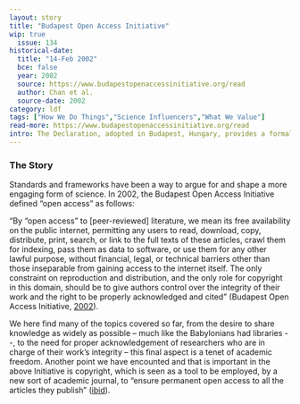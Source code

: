 ```yaml
---
layout: story
title: "Budapest Open Access Initiative"
wip: true
  issue: 134
historical-date:
  title: "14-Feb 2002"
  bce: false
  year: 2002
  source: https://www.budapestopenaccessinitiative.org/read
  author: Chan et al.
  source-date: 2002
category: ldf
tags: ["How We Do Things","Science Influencers","What We Value"]
read-more: https://www.budapestopenaccessinitiative.org/read
intro: The Declaration, adopted in Budapest, Hungary, provides a formal definition for "open access."
---
```

### The Story
Standards and frameworks have been a way to argue for and shape a more engaging form of science. In 2002, the Budapest Open Access Initiative defined “open access” as follows:

“By “open access” to [peer-reviewed] literature, we mean its free availability on the public internet, permitting any users to read, download, copy, distribute, print, search, or link to the full texts of these articles, crawl them for indexing, pass them as data to software, or use them for any other lawful purpose, without financial, legal, or technical barriers other than those inseparable from gaining access to the internet itself. The only constraint on reproduction and distribution, and the only role for copyright in this domain, should be to give authors control over the integrity of their work and the right to be properly acknowledged and cited” (Budapest Open Access Initiative, [2002](https://www.budapestopenaccessinitiative.org/read)).

We here find many of the topics covered so far, from the desire to share knowledge as widely as possible – much like the Babylonians had libraries --, to the need for proper acknowledgement of researchers who are in charge of their work’s integrity – this final aspect is a tenet of academic freedom. Another point we have encounted and that is important in the above Initiative is copyright, which is seen as a tool to be employed, by a new sort of academic journal, to “ensure permanent open access to all the articles they publish” ([ibid](https://www.budapestopenaccessinitiative.org/read)).
